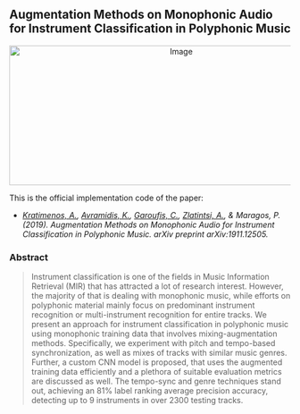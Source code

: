 ## Augmentation Methods on Monophonic Audio for Instrument Classification in Polyphonic Music

<p align="center">
    <img src="pipe.jpg" alt="Image" width="600" height="250" />
</p>

This is the official implementation code of the paper:

* *[Kratimenos, A.](https://github.com/agelosk), [Avramidis, K.](https://github.com/klean2050), [Garoufis, C.](https://github.com/cgaroufis), [Zlatintsi, A.](https://github.com/daedmoon), & Maragos, P. (2019). Augmentation Methods on Monophonic Audio for Instrument Classification in Polyphonic Music. arXiv preprint arXiv:1911.12505.*

### Abstract
> Instrument classification is one of the fields in Music Information Retrieval (MIR) that has attracted a lot of research interest. However, the majority of that is dealing with monophonic music, while efforts on polyphonic material mainly focus on predominant instrument recognition or multi-instrument recognition for entire tracks. We present an approach for instrument classification in polyphonic music using monophonic training data that involves mixing-augmentation methods. Specifically, we experiment with pitch and tempo-based synchronization, as well as mixes of tracks with similar music genres. Further, a custom CNN model is proposed, that uses the augmented training data efficiently and a plethora of suitable evaluation metrics are discussed as well. The tempo-sync and genre techniques stand out, achieving an 81% label ranking average precision accuracy, detecting up to 9 instruments in over 2300 testing tracks.
